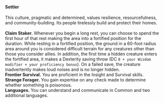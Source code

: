 #### Settler

This culture, pragmatic and determined, values resilience, resourcefulness, and community-building.
Its people tirelessly build and protect their homes.
\
\
**Claim Staker.**
Whenever you begin a long rest, you can choose to spend the first hour of that rest making the area into a fortified position for the duration.
While resting in a fortified position, the ground in a 60-foot radius area around you is considered difficult terrain for any creatures other than those you consider allies.
In addition, the first time a hidden creature enters the fortified area, it makes a Dexterity saving throw (DC `8 + your Wisdom modifier + your proficiency bonus`).
On a failed save, the creature inadvertently makes loud noises and is no longer hidden.
\
**Frontier Survival.**
You are proficient in the Insight and Survival skills.
\
**Strange Forager.**
You gain expertise on any check made to determine whether something is poisonous.
\
**Languages.**
You can understand and communicate in Common and two additional languages.
